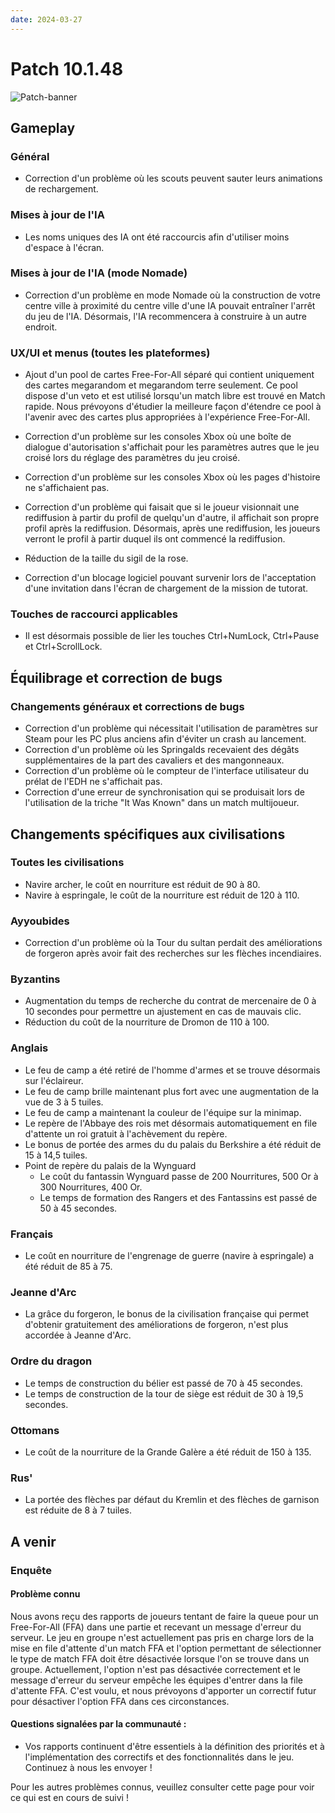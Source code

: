 ```yaml
---
date: 2024-03-27
---
```


# Patch 10.1.48

![Patch-banner](https://cdn.ageofempires.com/aoe/wp-content/uploads/2024/03/S7-Patch-1920x1080-1-1080x608.webp)

<!-- truncate -->

## Gameplay

### Général

* Correction d'un problème où les scouts peuvent sauter leurs animations de rechargement.

### Mises à jour de l'IA

* Les noms uniques des IA ont été raccourcis afin d'utiliser moins d'espace à l'écran.

### Mises à jour de l'IA (mode Nomade)

* Correction d'un problème en mode Nomade où la construction de votre centre ville à proximité du centre ville d'une IA pouvait entraîner l'arrêt du jeu de l'IA. Désormais, l'IA recommencera à construire à un autre endroit.

### UX/UI et menus (toutes les plateformes)

* Ajout d'un pool de cartes Free-For-All séparé qui contient uniquement des cartes megarandom et megarandom terre seulement. Ce pool dispose d'un veto et est utilisé lorsqu'un match libre est trouvé en Match rapide. Nous prévoyons d'étudier la meilleure façon d'étendre ce pool à l'avenir avec des cartes plus appropriées à l'expérience Free-For-All.

* Correction d'un problème sur les consoles Xbox où une boîte de dialogue d'autorisation s'affichait pour les paramètres autres que le jeu croisé lors du réglage des paramètres du jeu croisé.

* Correction d'un problème sur les consoles Xbox où les pages d'histoire ne s'affichaient pas.

* Correction d'un problème qui faisait que si le joueur visionnait une rediffusion à partir du profil de quelqu'un d'autre, il affichait son propre profil après la rediffusion. Désormais, après une rediffusion, les joueurs verront le profil à partir duquel ils ont commencé la rediffusion.

* Réduction de la taille du sigil de la rose.

* Correction d'un blocage logiciel pouvant survenir lors de l'acceptation d'une invitation dans l'écran de chargement de la mission de tutorat.

### Touches de raccourci applicables

* Il est désormais possible de lier les touches Ctrl+NumLock, Ctrl+Pause et Ctrl+ScrollLock.

## Équilibrage et correction de bugs

### Changements généraux et corrections de bugs

* Correction d'un problème qui nécessitait l'utilisation de paramètres sur Steam pour les PC plus anciens afin d'éviter un crash au lancement.
* Correction d'un problème où les Springalds recevaient des dégâts supplémentaires de la part des cavaliers et des mangonneaux.
* Correction d'un problème où le compteur de l'interface utilisateur du prélat de l'EDH ne s'affichait pas.
* Correction d'une erreur de synchronisation qui se produisait lors de l'utilisation de la triche "It Was Known" dans un match multijoueur.

## Changements spécifiques aux civilisations

### Toutes les civilisations

* Navire archer, le coût en nourriture est réduit de 90 à 80.
* Navire à espringale, le coût de la nourriture est réduit de 120 à 110.

### Ayyoubides

* Correction d'un problème où la Tour du sultan perdait des améliorations de forgeron après avoir fait des recherches sur les flèches incendiaires.

### Byzantins

* Augmentation du temps de recherche du contrat de mercenaire de 0 à 10 secondes pour permettre un ajustement en cas de mauvais clic.  
* Réduction du coût de la nourriture de Dromon de 110 à 100.

### Anglais

* Le feu de camp a été retiré de l'homme d'armes et se trouve désormais sur l'éclaireur.
* Le feu de camp brille maintenant plus fort avec une augmentation de la vue de 3 à 5 tuiles.
* Le feu de camp a maintenant la couleur de l'équipe sur la minimap.
* Le repère de l'Abbaye des rois met désormais automatiquement en file d'attente un roi gratuit à l'achèvement du repère.
* Le bonus de portée des armes du du palais du Berkshire a été réduit de 15 à 14,5 tuiles.
* Point de repère du palais de la Wynguard
    - Le coût du fantassin Wynguard passe de 200 Nourritures, 500 Or à 300 Nourritures, 400 Or.
    - Le temps de formation des Rangers et des Fantassins est passé de 50 à 45 secondes.

### Français

* Le coût en nourriture de l'engrenage de guerre (navire à espringale) a été réduit de 85 à 75.

### Jeanne d'Arc

* La grâce du forgeron, le bonus de la civilisation française qui permet d'obtenir gratuitement des améliorations de forgeron, n'est plus accordée à Jeanne d'Arc.

### Ordre du dragon

* Le temps de construction du bélier est passé de 70 à 45 secondes.
* Le temps de construction de la tour de siège est réduit de 30 à 19,5 secondes.

### Ottomans

* Le coût de la nourriture de la Grande Galère a été réduit de 150 à 135.

### Rus'

* La portée des flèches par défaut du Kremlin et des flèches de garnison est réduite de 8 à 7 tuiles.

## A venir

### Enquête

#### Problème connu

Nous avons reçu des rapports de joueurs tentant de faire la queue pour un Free-For-All (FFA) dans une partie et recevant un message d'erreur du serveur. 
Le jeu en groupe n'est actuellement pas pris en charge lors de la mise en file d'attente d'un match FFA et l'option permettant de sélectionner le type de match FFA doit être désactivée lorsque l'on se trouve dans un groupe. 
Actuellement, l'option n'est pas désactivée correctement et le message d'erreur du serveur empêche les équipes d'entrer dans la file d'attente FFA. C'est voulu, et nous prévoyons d'apporter un correctif futur pour désactiver l'option FFA dans ces circonstances.

#### Questions signalées par la communauté :
* Vos rapports continuent d'être essentiels à la définition des priorités et à l'implémentation des correctifs et des fonctionnalités dans le jeu. Continuez à nous les envoyer !

Pour les autres problèmes connus, veuillez consulter cette page pour voir ce qui est en cours de suivi !